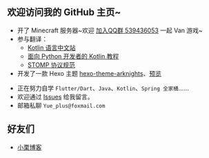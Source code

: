 欢迎访问我的 GitHub 主页~
------

- 开了 Minecraft 服务器\~欢迎 [加入QQ群 539436053](https://jq.qq.com/?_wv=1027&k=3Ec6yIbd) 一起 Van 游戏\~
- 参与翻译：
  + [Kotlin 语言中文站](https://www.kotlincn.net/)
  + [面向 Python 开发者的 Kotlin 教程](https://github.com/Yue-plus/kotlin-for-python-developers-cn)
  + [STOMP 协议规范](https://stomp.yueplus.ink/)
- 开发了一款 Hexo 主题 [hexo-theme-arknights](https://github.com/Yue-plus/hexo-theme-arknights)、[预览](http://ark.theme.yueplus.ink/)
<!--
- 开发了一款 VuePress2 主题 [vuepress-theme-oxygen-not-included](https://github.com/Yue-plus/vuepress-theme-oxygen-not-included)、
  [预览](https://oxygennotincluded.theme.yueplus.ink/)
 -->
<!-- - 汉化本子？<https://github.com/Yue-plus/S-I-C-P> -->

- 正在努力自学 `Flutter/Dart`、`Java`、`Kotlin`、`Spring 全家桶`……
- 欢迎通过 [Issues](https://github.com/Yue-plus/Yue-plus/issues/new) 给我留言。
- 邮箱私聊 `Yue_plus@foxmail.com`

## 好友们

- [小栗博客](http://blog.ligzs.cn/)
